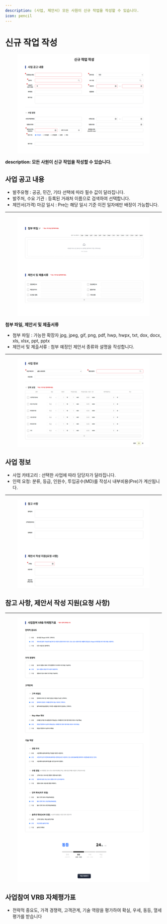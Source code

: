 ```yaml
---
description: (사업, 제안서) 모든 사원이 신규 작업을 작성할 수 있습니다.
icon: pencil
---
```


# 신규 작업 작성

<figure><img src="../.gitbook/assets/2.png" alt=""><figcaption></figcaption></figure>

**description: 모든 사원이 신규 작업을 작성할 수 있습니다.**



## **사업 공고 내용**

* 발주유형 : 공공, 민간, 기타 선택에 따라 필수 값이 달라집니다.
* 발주처, 수요 기관 : 등록된 거래처 이름으로 검색하여 선택합니다.
* 제안서(가격) 마감 일시 : Pre는 해당 일시 기준 이전 일자에만 배정이 가능합니다.



***

<figure><img src="../.gitbook/assets/3.png" alt=""><figcaption></figcaption></figure>

**첨부  파일, 제안서 및 제출서류**&#x20;

* 첨부 파일 : 가능한 확장자 jpg, jpeg, gif, png, pdf, hwp, hwpx, txt, dox, docx, xls, xlsx, ppt, pptx
* 제안서 및 제출서류 : 첨부 예정인 제안서 종류와 설명을 작성합니다.



***

<figure><img src="../.gitbook/assets/4.png" alt=""><figcaption></figcaption></figure>

## **사업 정보**&#x20;

* 사업 카테고리 : 선택한 사업에 따라 담당자가 달라집니다.
* 인력 요청: 분류, 등급, 인원수, 투입공수(MD)를 작성시 내부비용(Pre)가 계산됩니다.



***

<figure><img src="../.gitbook/assets/5 (1).png" alt=""><figcaption></figcaption></figure>

## **참고 사항,  제안서 작성 지원(요청 사항)**



***



<figure><img src="../.gitbook/assets/7.png" alt=""><figcaption></figcaption></figure>

## **사업참여 VRB 자체평가표**

* 전략적 중요도, 가격 경쟁력, 고객관계, 기술 역량을 평가하여 확실, 우세, 동등, 열세 평가를 받습니다
